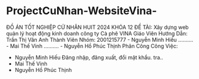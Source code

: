 # ProjectCuNhan-WebsiteVina-
ĐỒ ÁN TỐT NGHIỆP CỬ NHÂN HUIT 2024 KHÓA 12
ĐỀ TÀI: Xây dựng web quản lý hoạt động kinh doanh công ty Cà phê VINA
Giáo Viên Hướng Dẫn: Trần Thị Vân Anh
Thành Viên Nhóm:
2001215777 - Nguyễn Minh Hiếu
.......... - Mai Thế Vinh
.......... - Nguyễn Hồ Phúc Thịnh
Phân Công Công Việc:
- Nguyễn Minh Hiếu
  Đăng nhập, đăng xuất, đổi mật khẩu.
  tra..
- Mai Thế Vinh
- Nguyễn Hồ Phúc Thịnh
